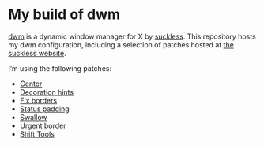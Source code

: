 # My build of dwm

[dwm](https://dwm.suckless.org/) is a dynamic window manager for X by
[suckless](https://suckless.org).  This repository hosts my dwm
configuration, including a selection of patches hosted at [the
suckless website](https://dwm.suckless.org/patches/).

I’m using the following patches:

- [Center](https://dwm.suckless.org/patches/center)
- [Decoration hints](https://dwm.suckless.org/patches/decoration_hints/)
- [Fix borders](https://dwm.suckless.org/patches/alpha)
- [Status padding](https://dwm.suckless.org/patches/statuspadding)
- [Swallow](https://dwm.suckless.org/patches/swallow/)
- [Urgent border](https://dwm.suckless.org/patches/urgentborder)
- [Shift Tools](https://dwm.suckless.org/patches/shift-tools/)
